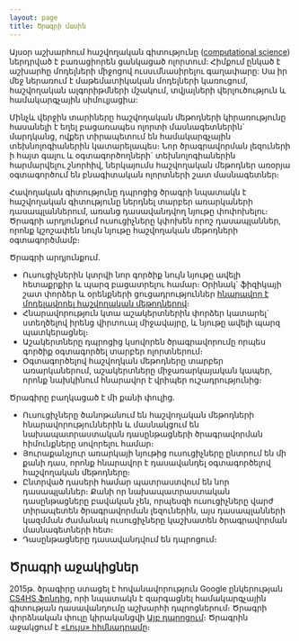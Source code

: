 ```yaml
---
layout: page
title: Ծրագրի մասին
---
```


Այսօր աշխարհում հաշվողական գիտությունը ([computational science](https://en.wikipedia.org/wiki/Computational_science)) ներդրված է բառացիորեն ցանկացած ոլորտում: Հիմքում ընկած է աշխարհը մոդելների միջոցով ուսսւմնասիրելու գաղափարը: Սա իր մեջ ներառում է մաթեմատիկական մոդելների կառուցում, հաշվողական ալգորիթմների մշակում, տվյալների վերլուծություն և համակարգչային սիմուլյացիա:

Մինչև վերջին տարիները հաշվողական մեթոդների կիրառությունը հասանելի է եղել բացառապես ոլորտի մասնագետներին\` մարդկանց, ովքեր տիրապետում են համակարգչային տեխնոլոգիաներին կատարելապես։ Նոր ծրագրավորման լեզուների ի հայտ գալու և օգտագործողների\` տեխնոլոգիաներին հարմարվելու շնորհիվ, ներկայումս հաշվողական մեթոդներ առօրյա օգտագործում են բնագիտական ոլորտների շատ մասնագետներ։

Հավողական գիտությունը դպրոցից ծրագրի նպատակն է հաշվողական գիտությունը ներդնել տարբեր առարկաների դասապլաններում, առանց դասավանդվող նյութը փոփոխելու։ Ծրագրի արդյունքում ուսուցիչները կփոխեն որոշ դասապլաններ, որոնք կշոշափեն նույն նյութը հաշվողական մեթոդների օգտագործմամբ։

Ծրագրի արդյունքում.

* Ուսուցիչներին կտրվի նոր գործիք նույն նյութը ավելի հետաքրքիր և պարզ բացատրելու համար։ Օրինակ` ֆիզիկայի շատ փորձեր և օրենքների ցուցադրություններ [հնարավոր է մոդելավորել հաշվողական մեթոդներով](https://www.youtube.com/watch?v=Jc0ZW0ke_jc)։
* Հնարավորություն կտա աշակերտներին փորձեր կատարել\` ստեղծելով իրենց վիրտուալ միջավայրը, և նյութը ավելի պարզ պատկերացնել։
* Աշակերտները դպրոցից կսովորեն ծրագրավորումը որպես գործիք օգտագործել տարբեր ոլորտներում։
* Օգտագործելով հաշվողկան մեթոդները տարբեր առարկաներում, աշակերտները միջառարկայական կապեր, որոնք նախկինում հնարավոր է վրիպեր ուշադրությունից։

Ծրագիրը բաղկացած է մի քանի փուլից.

* Ուսուցիչները ծանոթանում են հաշվողական մեթոդների հնարավորություններին և մասնակցում են նախապատրաստական դասընթացների ծրագրավորման հիմունքները սովորելու համար։
* Յուրաքանչյուր առարկայի նյութից ուսուցիչները ընտրում են մի քանի դաս, որոնք հնարավոր է դասավանդել օգտագործելով հաշվողական մեթոդները։
* Ընտրված դասերի համար պատրաստվում են նոր դասապլաններ։ Քանի որ նախապատրաստական դասընթացները բավական չեն, որպեսզի ուսուցիչները վարժ տիրապետեն ծրագրավորման լեզուներին, այս դասապլանների կազմման ժամանակ ուսուցիչները կաշխատեն ծրագրավորման մասնագետների հետ։
* Դասընթացները դասավանդվում են դպրոցում։

## Ծրագրի աջակիցներ

2015թ. ծրագիրը ստացել է հովանավորություն Google ընկերության [CS4HS ֆոնդից](http://www.cs4hs.com/), որի նպատակն է զարգացնել համակարգչային գիտության դասավանդումը աշխարհի դպրոցներում։ Ծրագրի փորձնական փուլը կիրականցվի [Այբ դպրոցում](http://www.aybschool.am/)։ Ծրագրին աջակցում է [«Լույս» հիմնադրամը](http://www.luys.am/)։

